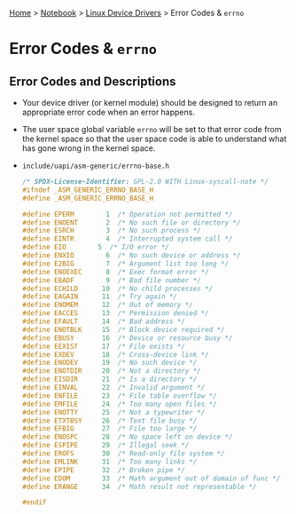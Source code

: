 <a href="../../">Home</a> > <a href="../notebook">Notebook</a> > <a href="./">Linux Device Drivers</a> > Error Codes & `errno`

# Error Codes & `errno`



## Error Codes and Descriptions

* Your device driver (or kernel module) should be designed to return an appropriate error code when an error happens.

* The user space global variable `errno` will be set to that error code from the kernel space so that the user space code is able to understand what has gone wrong in the kernel space.

* `include/uapi/asm-generic/errno-base.h`

  ```c
  /* SPDX-License-Identifier: GPL-2.0 WITH Linux-syscall-note */
  #ifndef _ASM_GENERIC_ERRNO_BASE_H
  #define _ASM_GENERIC_ERRNO_BASE_H
  
  #define EPERM        1  /* Operation not permitted */
  #define ENOENT       2  /* No such file or directory */
  #define ESRCH        3  /* No such process */
  #define EINTR        4  /* Interrupted system call */
  #define EIO      	 5  /* I/O error */
  #define ENXIO        6  /* No such device or address */
  #define E2BIG        7  /* Argument list too long */
  #define ENOEXEC      8  /* Exec format error */
  #define EBADF        9  /* Bad file number */
  #define ECHILD      10  /* No child processes */
  #define EAGAIN      11  /* Try again */
  #define ENOMEM      12  /* Out of memory */
  #define EACCES      13  /* Permission denied */
  #define EFAULT      14  /* Bad address */
  #define ENOTBLK     15  /* Block device required */
  #define EBUSY       16  /* Device or resource busy */
  #define EEXIST      17  /* File exists */
  #define EXDEV       18  /* Cross-device link */
  #define ENODEV      19  /* No such device */
  #define ENOTDIR     20  /* Not a directory */
  #define EISDIR      21  /* Is a directory */
  #define EINVAL      22  /* Invalid argument */
  #define ENFILE      23  /* File table overflow */
  #define EMFILE      24  /* Too many open files */
  #define ENOTTY      25  /* Not a typewriter */
  #define ETXTBSY     26  /* Text file busy */
  #define EFBIG       27  /* File too large */
  #define ENOSPC      28  /* No space left on device */
  #define ESPIPE      29  /* Illegal seek */
  #define EROFS       30  /* Read-only file system */
  #define EMLINK      31  /* Too many links */
  #define EPIPE       32  /* Broken pipe */
  #define EDOM        33  /* Math argument out of domain of func */
  #define ERANGE      34  /* Math result not representable */
  
  #endif
  ```

  
